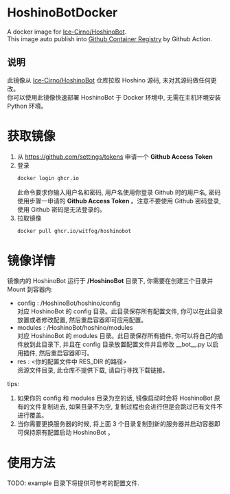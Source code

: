 # HoshinoBotDocker

A docker image for [Ice-Cirno/HoshinoBot](https://github.com/Ice-Cirno/HoshinoBot).  
This image auto publish into [Github Container Registry](ghcr.io) by Github Action.  

## 说明

此镜像从 [Ice-Cirno/HoshinoBot](https://github.com/Ice-Cirno/HoshinoBot) 仓库拉取 Hoshino 源码, 未对其源码做任何更改。  
你可以使用此镜像快速部署 HoshinoBot 于 Docker 环境中, 无需在主机环境安装 Python 环境。

# 获取镜像

1. 从 https://github.com/settings/tokens 申请一个 **Github Access Token**  
2. 登录
   ```sh
   docker login ghcr.io
   ``` 
    此命令要求你输入用户名和密码, 用户名使用你登录 Github 时的用户名, 密码使用步骤一申请的 **Github Access Token** 。注意不要使用 Github 密码登录, 使用 Github 密码是无法登录的。
3. 拉取镜像 
   ```sh 
   docker pull ghcr.io/witfog/hoshinobot
   ```  

# 镜像详情

镜像内的 HoshinoBot 运行于 **/HoshinoBot** 目录下, 你需要在创建三个目录并 Mount 到容器内:

- config : /HoshinoBot/hoshino/config  
  对应 HoshinoBot 的 config 目录。此目录保存所有配置文件, 你可以在此目录放置或者修改配置, 然后重启容器即可应用配置。
- modules : /HoshinoBot/hoshino/modules  
  对应 HoshinoBot 的 modules 目录。此目录保存所有插件, 你可以将自己的插件放到此目录下, 并且在 config 目录放置配置文件并且修改 \_\_bot\_\_.py 以启用插件, 然后重启容器即可。
- res : <你的配置文件中 RES_DIR 的路径>  
  资源文件目录, 此仓库不提供下载, 请自行寻找下载链接。  

tips: 
1. 如果你的 config 和 modules 目录为空的话, 镜像启动时会将 HoshinoBot 原有的文件复制进去, 如果目录不为空, 复制过程也会进行但是会跳过已有文件不进行覆盖。  
2. 当你需要更换服务器的时候, 将上面 3 个目录复制到新的服务器并启动容器即可保持原有配置启动 HoshinoBot 。

# 使用方法

TODO: example 目录下将提供可参考的配置文件.